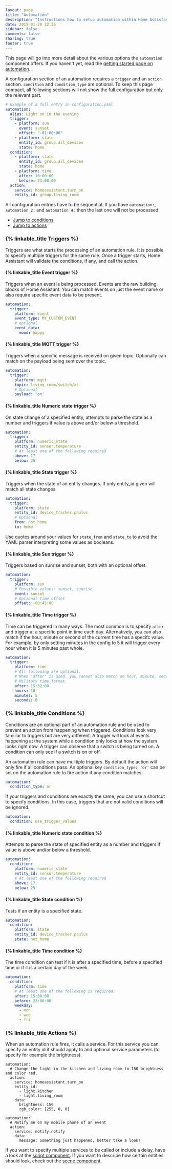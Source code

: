 ```yaml
---
layout: page
title: "Automation"
description: "Instructions how to setup automation within Home Assistant."
date: 2015-01-20 22:36
sidebar: false
comments: false
sharing: true
footer: true
---
```


This page will go into more detail about the various options the `automation` component offers. If
you haven't yet, read the [getting started page on automation](/getting-started/automation.html).

A configuration section of an automation requires a `trigger` and an `action` section. `condition` and
`condition_type` are optional. To keep this page compact, all following sections will not show the
full configuration but only the relevant part.

```yaml
# Example of a full entry in configuration.yaml
automation:
  alias: Light on in the evening
  trigger:
    - platform: sun
      event: sunset
      offset: "-01:00:00"
    - platform: state
      entity_id: group.all_devices
      state: home
  condition:
    - platform: state
      entity_id: group.all_devices
      state: home
    - platform: time
      after: 16:00:00
      before: 23:00:00
  action:
    service: homeassistant.turn_on
    entity_id: group.living_room
```

<p class='note'>
All configuration entries have to be sequential. If you have <code>automation:</code>, <code>automation 2:</code> and <code>automation 4:</code> then the last one will not be processed.
</p>

 - [Jump to conditions](#conditions)
 - [Jump to actions](#actions)

### {% linkable_title Triggers %}

Triggers are what starts the processing of an automation rule. It is possible to specify multiple
triggers for the same rule. Once a trigger starts, Home Assistant will validate the conditions, if any,
and call the action.

#### {% linkable_title Event trigger %}
Triggers when an event is being processed. Events are the raw building blocks of Home Assistant.
You can match events on just the event name or also require specific event data to be present.

```yaml
automation:
  trigger:
    platform: event
    event_type: MY_CUSTOM_EVENT
    # optional
    event_data:
      mood: happy
```

#### {% linkable_title MQTT trigger %}
Triggers when a specific message is received on given topic. Optionally can match on the payload
being sent over the topic.

```yaml
automation:
  trigger:
    platform: mqtt
    topic: living_room/switch/ac
    # Optional
    payload: 'on'
```

#### {% linkable_title Numeric state trigger %}
On state change of a specified entity, attempts to parse the state as a number and triggers if value is above and/or below a threshold.

```yaml
automation:
  trigger:
    platform: numeric_state
    entity_id: sensor.temperature
    # At least one of the following required
    above: 17
    below: 25
```

#### {% linkable_title State trigger %}
Triggers when the state of an entity changes. If only entity_id given will match all state changes.

```yaml
automation:
  trigger:
    platform: state
    entity_id: device_tracker.paulus
    # Optional
    from: not_home
    to: home
```

<p class='note'>
  Use quotes around your values for <code>state_from</code> and <code>state_to</code> to avoid the YAML parser interpreting some values as booleans.
</p>

#### {% linkable_title Sun trigger %}
Triggers based on sunrise and sunset, both with an optional offset.

```yaml
automation:
  trigger:
    platform: sun
    # Possible values: sunset, sunrise
    event: sunset
    # Optional time offset
    offset: -00:45:00
```

#### {% linkable_title Time trigger %}
Time can be triggered in many ways. The most common is to specify `after` and trigger at a specific
point in time each day. Alternatively, you can also match if the hour, minute or second of the current
time has a specifc value. For example, by only setting minutes in the config to 5 it will trigger every
hour when it is 5 minutes past whole.

```yaml
automation:
  trigger:
    platform: time
    # All following are optional.
    # When 'after' is used, you cannot also match on hour, minute, seconds.
    # Military time format.
    after: 15:32:00
    hours: 10
    minutes: 5
    seconds: 0
```

### {% linkable_title Conditions %}

Conditions are an optional part of an automation rule and be used to prevent an action from happening
when triggered. Conditions look very familiar to triggers but are very different. A trigger will look
at events happening at the system while a condition only looks at how the system looks right now.
A trigger can observe that a switch is being turned on. A condition can only see if a switch is on
or off.

An automation rule can have mulitiple triggers. By default the action will only fire if all conditions
pass. An optional key `condition_type: 'or'` can be set on the automation rule to fire action if any
condition matches.

```yaml
automation:
  condition_type: or
```

If your triggers and conditions are exactly the same, you can use a shortcut to specify conditions.
In this case, triggers that are not valid conditions will be ignored.
```yaml
automation:
  condition: use_trigger_values
```

#### {% linkable_title Numeric state condition %}
Attempts to parse the state of specified entity as a number and triggers if value is above and/or
below a threshold.

```yaml
automation:
  condition:
    platform: numeric_state
    entity_id: sensor.temperature
    # At least one of the following required
    above: 17
    below: 25
```

#### {% linkable_title State condition %}
Tests if an entity is a specified state.

```yaml
automation:
  condition:
    platform: state
    entity_id: device_tracker.paulus
    state: not_home
```

#### {% linkable_title Time condition %}
The time condition can test if it is after a specified time, before a specified time or if it is a
certain day of the week.

```yaml
automation:
  condition:
    platform: time
    # At least one of the following is required.
    after: 15:00:00
    before: 23:00:00
    weekday:
      - mon
      - wed
      - fri
```


### {% linkable_title Actions %}

When an automation rule fires, it calls a service. For this service you can specify an entity id it
should apply to and optional service parameters (to specify for example the brightness).

```
automation:
  # Change the light in the kitchen and living room to 150 brightness and color red.
  action:
    service: homeassistant.turn_on
    entity_id:
      - light.kitchen
      - light.living_room
    data:
      brightness: 150
      rgb_color: [255, 0, 0]
```

```
automation:
  # Notify me on my mobile phone of an event
  action:
    service: notify.notify
    data:
      message: Something just happened, better take a look!
```

If you want to specify multiple services to be called or include a delay, have a look at the
[script component](/components/script.html). If you want to describe how certain entities should look,
check out the [scene component](/components/scene.html).
